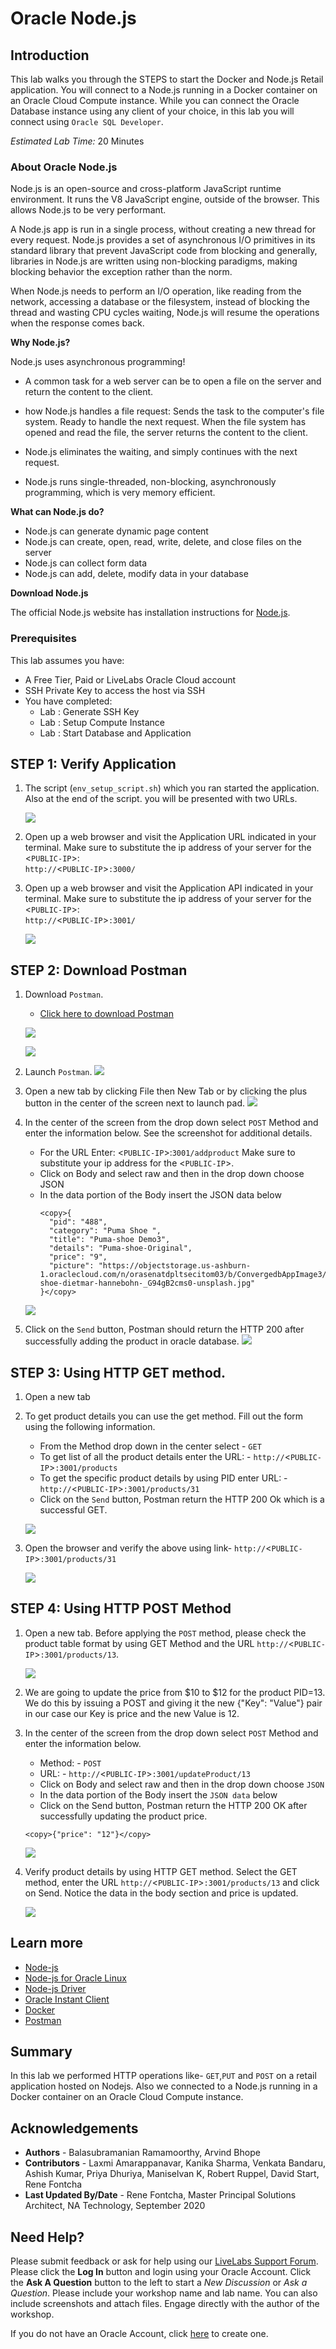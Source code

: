 # Oracle Node.js

## Introduction

This lab walks you through the STEPS to start the Docker and Node.js Retail application. You will connect to a Node.js running in a Docker container on an Oracle Cloud Compute instance. While you can connect the Oracle Database instance using any client of your choice, in this lab you will connect using `Oracle SQL Developer`.

*Estimated Lab Time:* 20 Minutes

### About Oracle Node.js

Node.js is an open-source and cross-platform JavaScript runtime environment. It runs the V8 JavaScript engine, outside of the browser. This allows Node.js to be very performant.

A Node.js app is run in a single process, without creating a new thread for every request. Node.js provides a set of asynchronous I/O primitives in its standard library that prevent JavaScript code from blocking and generally, libraries in Node.js are written using non-blocking paradigms, making blocking behavior the exception rather than the norm.

When Node.js needs to perform an I/O operation, like reading from the network, accessing a database or the filesystem, instead of blocking the thread and wasting CPU cycles waiting, Node.js will resume the operations when the response comes back.

 [](youtube:zQtRwTOwisI)

**Why Node.js?**

  Node.js uses asynchronous programming!
-	A common task for a web server can be to open a file on the server and return the content to the client.
-	how Node.js handles a file request:
	     Sends the task to the computer's file system.
         Ready to handle the next request.
         When the file system has opened and read the file, the server returns the content to the client.

-	Node.js eliminates the waiting, and simply continues with the next request.
-	Node.js runs single-threaded, non-blocking, asynchronously programming, which is very memory efficient.

**What can Node.js do?**
-	Node.js can generate dynamic page content
-	Node.js can create, open, read, write, delete, and close files on the server
-	Node.js can collect form data
-	Node.js can add, delete, modify data in your database

**Download Node.js**

   The official Node.js website has installation instructions for [Node.js](https://yum.oracle.com/oracle-linux-nodejs.html).

### Prerequisites
This lab assumes you have:
- A Free Tier, Paid or LiveLabs Oracle Cloud account
- SSH Private Key to access the host via SSH
- You have completed:
     - Lab :  Generate SSH Key
     - Lab :  Setup Compute Instance 
     - Lab :  Start Database and Application

## **STEP 1:**  Verify Application

1.  The script (`env_setup_script.sh`) which you ran started the application. Also at the end of the script. you will be presented with two URLs.

    ![](./images/appscript4a.png " ")

2. Open up a web browser and visit the Application URL indicated in your terminal. Make sure to substitute the ip address of your server for the &lt;`PUBLIC-IP`&gt;:   
`http://`&lt;`PUBLIC-IP`&gt;`:3000/`

3. Open up a web browser and visit the Application API indicated in your terminal. Make sure to substitute the ip address of your server for the &lt;`PUBLIC-IP`&gt;:   
`http://`&lt;`PUBLIC-IP`&gt;`:3001/`

    ![](./images/application_home_pageupdated.png " ")

## **STEP 2:** Download Postman

 1. Download `Postman`.
    -  [Click here to download Postman](https://www.postman.com/downloads/)

    ![](./images/postman1a.png " ")

    ![](./images/postman2a.png " ")

 2. Launch `Postman`.
    ![](./images/nodejs-postman1a.png " ")

 3. Open a new tab by clicking File then New Tab or by clicking the plus button in the center of the screen next to launch pad.
    ![](./images/new_postman_tab.png " ")

 4. In the center of the screen from the drop down select `POST` Method and enter the information below. See the screenshot for additional details.

    - For the URL Enter: &lt;`PUBLIC-IP`&gt;:`3001/addproduct` Make sure to substitute your ip address for the &lt;`PUBLIC-IP`&gt;.
    - Click on Body and select raw and then in the drop down choose JSON
    - In the data portion of the Body insert the JSON data below
      ````
      <copy>{
        "pid": "488",
        "category": "Puma Shoe ",
        "title": "Puma-shoe Demo3",
        "details": "Puma-shoe-Original",
        "price": "9",
        "picture": "https://objectstorage.us-ashburn-1.oraclecloud.com/n/orasenatdpltsecitom03/b/ConvergedbAppImage3/o/Puma-shoe-dietmar-hannebohn-_G94gB2cms0-unsplash.jpg"
      }</copy>
      ````
    ![](./images/nodejs2a.png " ")


5. Click on the `Send` button, Postman should return the HTTP 200 after successfully adding the product in oracle database.
![](./images/postman_return.png " ")

## **STEP 3:** Using HTTP GET method.

1. Open a new tab

2. To get product details you can use the get method. Fill out the form using the following information.  
    - From the Method drop down in the center select - `GET`  
    - To get list of all the product details enter the URL: - `http://`&lt;`PUBLIC-IP`&gt;`:3001/products`  
    - To get the specific product details by using PID enter URL: - `http://`&lt;`PUBLIC-IP`&gt;`:3001/products/31`  
    - Click on the `Send` button, Postman return the HTTP 200 Ok which is a successful GET.

    ![](./images/postman10a.png " ")

3. Open the browser and verify the above using link- `http://`&lt;`PUBLIC-IP`&gt;`:3001/products/31`

    ![](./images/nodejs-postman5a.png " ")

## **STEP 4:** Using HTTP POST Method

1. Open a new tab. Before applying the `POST` method, please check the product table format by using GET Method and the URL `http://`&lt;`PUBLIC-IP`&gt;`:3001/products/13`.

    ![](./images/postman_pid_13_check.png " ")

2. We are going to update the price from $10 to $12 for the product PID=13. We do this by issuing a POST and giving it the new {"Key": "Value"} pair in our case our Key is price and the new Value is 12.

3. In the center of the screen from the drop down select `POST` Method and enter the information below.

    - Method: - `POST`  
    - URL: - `http://`&lt;`PUBLIC-IP`&gt;`:3001/updateProduct/13`  
    - Click on Body and select raw and then in the drop down choose `JSON`
    - In the data portion of the Body insert the `JSON data` below
    - Click on the Send button, Postman return the HTTP 200 OK after successfully updating the product price.
    ````
    <copy>{"price": "12"}</copy>
    ````

    ![](./images/postman12a.png " ")

4. Verify product details by using HTTP GET method. Select the GET method, enter the URL `http://`&lt;`PUBLIC-IP`&gt;`:3001/products/13` and click on Send. Notice the data in the body section and price is updated.  

    ![](./images/postman_after_update.png " ")

## Learn more

 - [Node-js](https://nodejs.org/en/)
 - [Node-js for Oracle Linux](https://yum.oracle.com/oracle-linux-nodejs.html)  
 - [Node-js Driver](https://oracle.github.io/node-oracledb/)
 - [Oracle Instant Client](https://www.oracle.com/in/database/technologies/instant-client/downloads.html)
 - [Docker](https://www.docker.com/)
 - [Postman](https://www.postman.com/)

## Summary

In this lab we performed HTTP operations like- `GET`,`PUT` and `POST` on a retail application hosted on Nodejs. Also we connected to a Node.js running in a Docker container on an Oracle Cloud Compute instance.

## Acknowledgements
* **Authors** - Balasubramanian Ramamoorthy, Arvind Bhope
* **Contributors** - Laxmi Amarappanavar, Kanika Sharma, Venkata Bandaru, Ashish Kumar, Priya Dhuriya, Maniselvan K, Robert Ruppel, David Start, Rene Fontcha
* **Last Updated By/Date** - Rene Fontcha, Master Principal Solutions Architect, NA Technology, September 2020

## Need Help?
Please submit feedback or ask for help using our [LiveLabs Support Forum](https://community.oracle.com/tech/developers/categories/livelabsdiscussions). Please click the **Log In** button and login using your Oracle Account. Click the **Ask A Question** button to the left to start a *New Discussion* or *Ask a Question*.  Please include your workshop name and lab name.  You can also include screenshots and attach files.  Engage directly with the author of the workshop.

If you do not have an Oracle Account, click [here](https://profile.oracle.com/myprofile/account/create-account.jspx) to create one.
